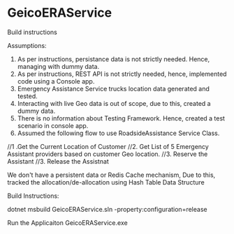 # GeicoERAService


Build instructions



Assumptions:

1. As per instructions, persistance data is not strictly needed. Hence, managing with dummy data.
2. As per instructions, REST API is not strictly needed, hence, implemented code using a Console app.
3. Emergency Assistance Service trucks location data generated and tested.
4. Interacting with live Geo data is out of scope, due to this, created a dummy data.
5. There is no information about Testing Framework. Hence, created a test scenario in console app. 
6. Assumed the following flow to use RoadsideAssistance Service Class.

//1 .Get the Current Location of Customer
//2. Get List of 5 Emergency Assistant providers based on customer Geo location.
//3. Reserve the Assistant
//3. Release the Assistnat

We don't have a persistent data or Redis Cache mechanism, Due to this, tracked the allocation/de-allocation using Hash Table Data Structure


Build Instructions:

dotnet msbuild GeicoERAService.sln -property:configuration=release

Run the Applicaiton
GeicoERAService.exe
